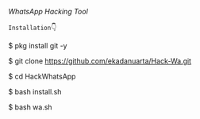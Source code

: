 *WhatsApp Hacking Tool*

```Installation```👇

$ pkg install git -y

$ git clone https://github.com/ekadanuarta/Hack-Wa.git

$ cd HackWhatsApp

$ bash install.sh

$ bash wa.sh
